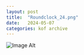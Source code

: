 ```yaml
---
layout:	post
title:	"Roundclock_24.png"
date:	2024-05-07
categories:	kof archive
---
```


![Image Alt](https://k0f.github.io/assets/Roundclock_24.png)